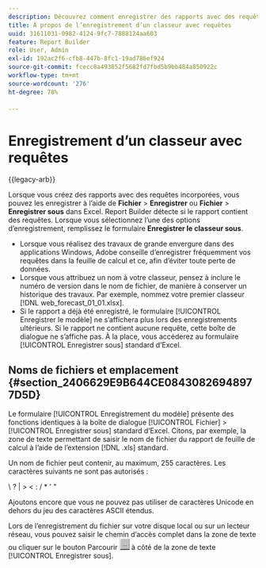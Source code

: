 ```yaml
---
description: Découvrez comment enregistrer des rapports avec des requêtes incorporées.
title: À propos de l’enregistrement d’un classeur avec requêtes
uuid: 31611031-0982-4124-9fc7-7888124aa603
feature: Report Builder
role: User, Admin
exl-id: 192ac2f6-cfb8-447b-8fc1-19ad786ef924
source-git-commit: fcecc8a493852f5682fd7fbd5b9bb484a850922c
workflow-type: tm+mt
source-wordcount: '276'
ht-degree: 78%

---
```


# Enregistrement d’un classeur avec requêtes

{{legacy-arb}}

Lorsque vous créez des rapports avec des requêtes incorporées, vous pouvez les enregistrer à l’aide de **Fichier** > **Enregistrer** ou **Fichier** > **Enregistrer sous** dans Excel. Report Builder détecte si le rapport contient des requêtes. Lorsque vous sélectionnez l’une des options d’enregistrement, remplissez le formulaire **Enregistrer le classeur sous**.

* Lorsque vous réalisez des travaux de grande envergure dans des applications Windows, Adobe conseille d’enregistrer fréquemment vos requêtes dans la feuille de calcul et ce, afin d’éviter toute perte de données.
* Lorsque vous attribuez un nom à votre classeur, pensez à inclure le numéro de version dans le nom de fichier, de manière à conserver un historique des travaux. Par exemple, nommez votre premier classeur [!DNL web_forecast_01_01.xlsx].
* Si le rapport a déjà été enregistré, le formulaire [!UICONTROL Enregistrer le modèle] ne s’affichera plus lors des enregistrements ultérieurs. Si le rapport ne contient aucune requête, cette boîte de dialogue ne s’affiche pas. À la place, vous accéderez au formulaire [!UICONTROL Enregistrer sous] standard d’Excel.

## Noms de fichiers et emplacement {#section_2406629E9B644CE08430826948977D5D}

Le formulaire [!UICONTROL Enregistrement du modèle] présente des fonctions identiques à la boîte de dialogue [!UICONTROL Fichier] > [!UICONTROL Enregistrer sous] standard d’Excel. Citons, par exemple, la zone de texte permettant de saisir le nom de fichier du rapport de feuille de calcul à l’aide de l’extension [!DNL .xls] standard.

Un nom de fichier peut contenir, au maximum, 255 caractères. Les caractères suivants ne sont pas autorisés :

\ ? | > &lt; : / &#42; &#39; &quot;

Ajoutons encore que vous ne pouvez pas utiliser de caractères Unicode en dehors du jeu des caractères ASCII étendus.

Lors de l’enregistrement du fichier sur votre disque local ou sur un lecteur réseau, vous pouvez saisir le chemin d’accès complet dans la zone de texte ou cliquer sur le bouton Parcourir  ![browse_button.gif](assets/browse_button.gif) à côté de la zone de texte [!UICONTROL Enregistrer sous].
